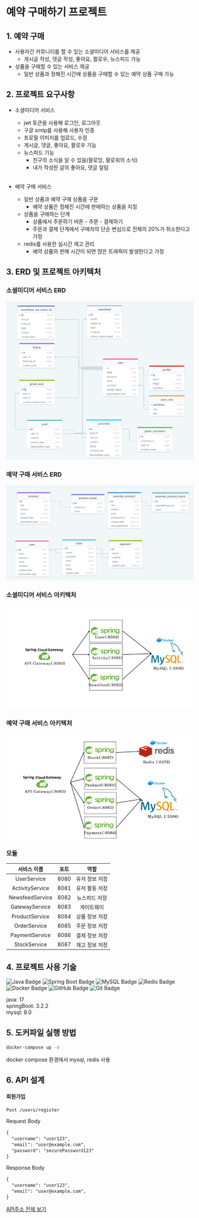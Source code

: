 # 예약 구매하기 프로젝트

## 1. 예약 구매

- 사용자간 커뮤니티를 할 수 있는 소셜미디어 서비스를 제공
    - 게시글 작성, 댓글 작성, 좋아요, 팔로우, 뉴스피드 가능
- 상품을 구매할 수 있는 서비스 제공
    - 일반 상품과 정해진 시간에 상품을 구매할 수 있는 예약 상품 구매 가능

## 2. 프로젝트 요구사항

- 소셜미디어 서비스
  - jwt 토큰을 사용해 로그인, 로그아웃
  - 구글 smtp를 사용해 사용자 인증
  - 프로필 이미지를 업로드, 수정
  - 게시글, 댓글, 좋아요, 팔로우 기능
  - 뉴스피드 기능
    - 친구의 소식을 알 수 있음(팔로잉, 팔로워의 소식)
    - 내가 작성한 글의 좋아요, 댓글 알림
    
  <br> 
- 예약 구매 서비스
  - 일반 상품과 예약 구매 상품을 구분
    - 예약 상품은 정해진 시간에 판매하는 상품을 지칭
  - 상품을 구매하는 단계
    - 상품에서 주문하기 버튼 - 주문 - 결제하기 
    - 주문과 결제 단계에서 구매자의 단순 변심으로 전체의 20%가 취소한다고 가정
  - redis를 사용한 실시간 재고 관리
    - 예약 상품의 판매 시간이 되면 먆은 트래픽이 발생한다고 가정

## 3. ERD 및 프로젝트 아키텍처
### 소셜미디어 서비스 ERD
![erd1](/images/erd1.png)

### 예약 구매 서비스 ERD
![erd2](/images/erd2.png)

### 소셜미디어 서비스 아키텍처
![erd1](/images/architecture1.png)

### 예약 구매 서비스 아키텍처
![erd1](/images/architecture2.png)

### 모듈
|     서비스 이름      |  포트  |    역할   |
|:---------------:|:----:|:-------:|
|   UserService   | 8080 | 유저 정보 저장 |
| ActivityService | 8081 | 유저 활동 저장 |
| NewsfeedService | 8082 | 뉴스피드 저장 |
| GatewayService  | 8083 |  게이트웨이  |
| ProductService  | 8084 | 상품 정보 저장 |
|  OrderService   | 8085 | 주문 정보 저장 |
| PaymentService  | 8086 | 결제 정보 저장 |
|  StockService   | 8087 | 재고 정보 저장 |

## 4. 프로젝트 사용 기술

![Java Badge](https://img.shields.io/badge/java-007396?style=for-the-badge&logo=java&logoColor=white)
![Spring Boot Badge](https://img.shields.io/badge/spring_boot-6DB33F?style=for-the-badge&logo=springboot&logoColor=white)
![MySQL Badge](https://img.shields.io/badge/mysql-4479A1?style=for-the-badge&logo=mysql&logoColor=white)
![Redis Badge](https://img.shields.io/badge/redis-DC382D?style=for-the-badge&logo=redis&logoColor=white)
![Docker Badge](https://img.shields.io/badge/docker-2496ED?style=for-the-badge&logo=docker&logoColor=white)
![GitHub Badge](https://img.shields.io/badge/github-181717?style=for-the-badge&logo=github&logoColor=white)
![Git Badge](https://img.shields.io/badge/git-F05032?style=for-the-badge&logo=git&logoColor=white)

java: 17<br>
springBoot: 3.2.2<br>
mysql: 8.0


## 5. 도커파일 실행 방법

```bash
docker-compose up -d
```
docker compose 환경에서 mysql, redis 사용

## 6. API 설계
#### 회원가입
```http request
Post /users/register
```
Request Body
```http request
{
  "username": "user123",
  "email": "user@example.com",
  "password": "securePassword123"
}
```
Response Body
```http request
{
  "username": "user123",
  "email": "user@example.com",
}
```
[API주소 전체 보기](https://leejaeeun-portfolio.notion.site/API-238a416466824d669335d932cbfbb012?pvs=4)
